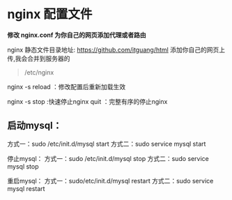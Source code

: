 # nginx 配置文件

**修改 nginx.conf 为你自己的网页添加代理或者路由**

nginx 静态文件目录地址: https://github.com/itguang/html
添加你自己的网页上传,我会合并到服务器的

> /etc/nginx

nginx -s reload  ：修改配置后重新加载生效

nginx -s stop  :快速停止nginx
         quit  ：完整有序的停止nginx
         
         
## 启动mysql：

方式一：sudo /etc/init.d/mysql start
方式二：sudo service mysql start

停止mysql：
方式一：sudo /etc/init.d/mysql stop
方式二：sudo service mysql stop

重启mysql：
方式一：sudo/etc/init.d/mysql restart
方式二：sudo service mysql restart
